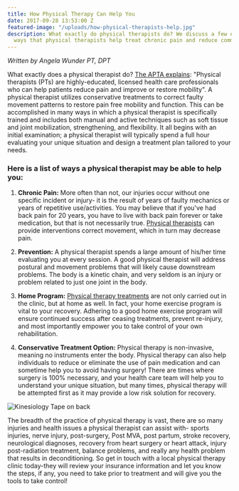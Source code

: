 ```yaml
---
title: How Physical Therapy Can Help You
date: 2017-09-28 13:53:00 Z
featured-image: "/uploads/how-physical-therapists-help.jpg"
description: What exactly do physical therapists do? We discuss a few of the important
  ways that physical therapists help treat chronic pain and reduce common injuries.
---
```


_Written by Angela Wunder PT, DPT_

What exactly does a physical therapist do? [The APTA explains](http://www.apta.org/AboutPTs/): "Physical therapists (PTs) are highly-educated, licensed health care professionals who can help patients reduce pain and improve or restore mobility". A physical therapist utilizes conservative treatments to correct faulty movement patterns to restore pain free mobility and function. This can be accomplished in many ways in which a physical therapist is specifically trained and includes both manual and active techniques such as soft tissue and joint mobilization, strengthening, and flexibility. It all begins with an initial examination; a physical therapist will typically spend a full hour evaluating your unique situation and design a treatment plan tailored to your needs.

### Here is a list of ways a physical therapist may be able to help you:

1. **Chronic Pain:** More often than not, our injuries occur without one specific incident or injury- it is the result of years of faulty mechanics or years of repetitive use/activities. You may believe that if you've had back pain for 20 years, you have to live with back pain forever or take medication, but that is not necessarily true. [Physical therapists](/staff) can provide interventions correct movement, which in turn may decrease pain. 

2. **Prevention:** A physical therapist spends a large amount of his/her time evaluating you at every session. A good physical therapist will address postural and movement problems that will likely cause downstream problems. The body is a kinetic chain, and very seldom is an injury or problem related to just one joint in the body.

3. **Home Program:** [Physical therapy treatments](/services) are not only carried out in the clinic, but at home as well. In fact, your home exercise program is vital to your recovery. Adhering to a good home exercise program will ensure continued success after ceasing treatments, prevent re-injury, and most importantly empower you to take control of your own rehabilitation. 

4. **Conservative Treatment Option:** Physical therapy is non-invasive, meaning no instruments enter the body. Physical therapy can also help individuals to reduce or eliminate the use of pain medication and can sometime help you to avoid having surgery! There are times where surgery is 100% necessary, and your health care team will help you to understand your unique situation, but many times, physical therapy will be attempted first as it may provide a low risk solution for recovery.

![Kinesiology Tape on back](https://www.theratape.com/education-center/wp-content/uploads/2010/05/back-arm-shoulder.jpg "Kinesiology Tape")

The breadth of the practice of physical therapy is vast, there are so many injuries and health issues a physical therapist can assist with- sports injuries, nerve injury, post-surgery, Post MVA, post partum, stroke recovery, neurological diagnoses, recovery from heart surgery or heart attack, injury post-radiation treatment, balance problems, and really any health problem that results in deconditioning. So get in touch with a local physical therapy clinic today-they will review your insurance information and let you know the steps, if any, you need to take prior to treatment and will give you the tools to take control!